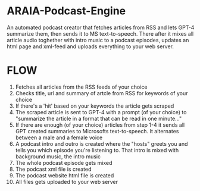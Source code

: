 # ARAIA-Podcast-Engine
An automated podcast creator that fetches articles from RSS and lets GPT-4 summarize them, then sends it to MS text-to-speech. There after it mixes all article audio toghether with intro music to a podcast episodes, updates an html page and xml-feed and uploads everything to your web server.

# FLOW
1. Fetches all articles from the RSS feeds of your choice
2. Checks title, url and summary of artcle from RSS for keywords of your choice
3. If there's a 'hit' based on your keywords the article gets scraped
4. The scraped article is sent to GPT-4 with a prompt (of your choice) to "summarize the article in a format that can be read in one minute..." 
5. If there are enough (of your choice) articles from step 1-4 it sends all GPT created summaries to Microsofts text-to-speech. It alternates between a male and a female voice
6. A podcast intro and outro is created where the "hosts" greets you and tells you which episode you're listening to. That intro is mixed with background music, the intro music
7. The whole podcast episode gets mixed
8. The podcast xml file is created
9. The podcast website html file is created
10. All files gets uploaded to your web server


